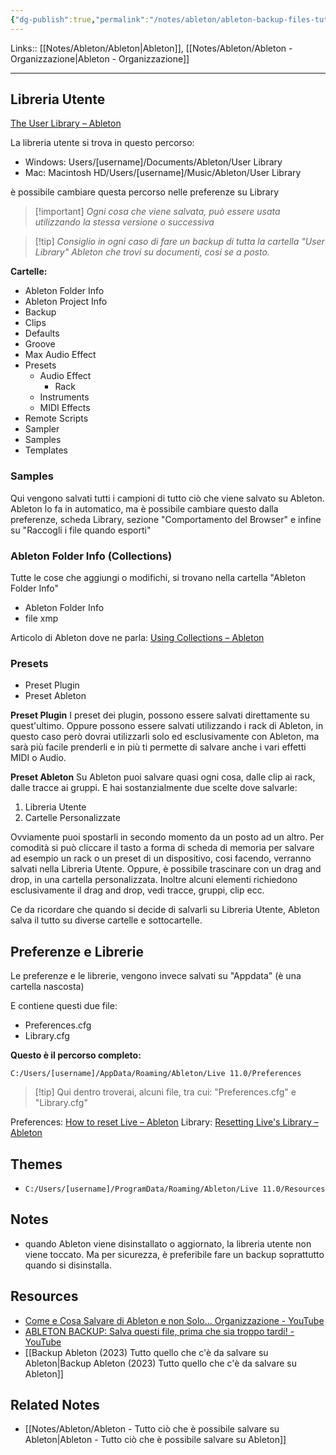 ```yaml
---
{"dg-publish":true,"permalink":"/notes/ableton/ableton-backup-files-tutto-quello-che-c-e-da-salvare/","tags":["type/note"]}
---
```


Links:: [[Notes/Ableton/Ableton\|Ableton]], [[Notes/Ableton/Ableton - Organizzazione\|Ableton - Organizzazione]]

---
## Libreria Utente

[The User Library – Ableton](https://help.ableton.com/hc/en-us/articles/209774085-The-User-Library)

La libreria utente si trova in questo percorso:
- Windows: Users/[username]/Documents/Ableton/User Library
- Mac: Macintosh HD/Users/[username]/Music/Ableton/User Library

è possibile cambiare questa percorso nelle preferenze su Library


> [!important] _Ogni cosa che viene salvata, può essere usata utilizzando la stessa versione o successiva_

> [!tip] _Consiglio in ogni caso di fare un backup di tutta la cartella "User Library" Ableton che trovi su documenti, cosi se a posto._

**Cartelle:**

- Ableton Folder Info
- Ableton Project Info
- Backup
- Clips
- Defaults
- Groove
- Max Audio Effect
- Presets
	- Audio Effect
		- Rack
	- Instruments
	- MIDI Effects
- Remote Scripts
- Sampler
- Samples
- Templates

### Samples

Qui vengono salvati tutti i campioni di tutto ciò che viene salvato su Ableton. Ableton lo fa in automatico, ma è possibile cambiare questo dalla preferenze, scheda Library, sezione "Comportamento del Browser" e infine su "Raccogli i file quando esporti" 

### Ableton Folder Info (Collections)

Tutte le cose che aggiungi o modifichi, si trovano nella cartella "Ableton Folder Info"

- Ableton Folder Info
- file xmp

Articolo di Ableton dove ne parla: [Using Collections – Ableton](https://help.ableton.com/hc/en-us/articles/360000268570-Using-Collections-)



### Presets

- Preset Plugin
- Preset Ableton

**Preset Plugin**
I preset dei plugin, possono essere salvati direttamente su quest'ultimo. Oppure possono essere salvati utilizzando i rack di Ableton, in questo caso però dovrai utilizzarli solo ed esclusivamente con Ableton, ma sarà più facile prenderli e in più ti permette di salvare anche i vari effetti MIDI o Audio. 

**Preset Ableton**
Su Ableton puoi salvare quasi ogni cosa, dalle clip ai rack, dalle tracce ai gruppi. E hai sostanzialmente due scelte dove salvarle: 
1. Libreria Utente
2. Cartelle Personalizzate

Ovviamente puoi spostarli in secondo momento da un posto ad un altro. Per comodità si può cliccare il tasto a forma di scheda di memoria per salvare ad esempio un rack o un preset di un dispositivo, cosi facendo, verranno salvati nella Libreria Utente. Oppure, è possibile trascinare con un drag and drop, in una cartella personalizzata. Inoltre alcuni elementi richiedono esclusivamente il drag and drop, vedi tracce, gruppi, clip ecc.

Ce da ricordare che quando si decide di salvarli su Libreria Utente, Ableton salva il tutto su diverse cartelle e sottocartelle. 

## Preferenze e Librerie

Le preferenze e le librerie, vengono invece salvati su "Appdata" (è una cartella nascosta)

E contiene questi due file:
- Preferences.cfg
- Library.cfg

**Questo è il percorso completo:** 

`C:/Users/[username]/AppData/Roaming/Ableton/Live 11.0/Preferences`

> [!tip] Qui dentro troverai, alcuni file, tra cui: "Preferences.cfg" e "Library.cfg"

Preferences: [How to reset Live – Ableton](https://help.ableton.com/hc/en-us/articles/209070609-How-to-reset-Live-#h_01GFR78BDSN9K99MFKY350SBHF)
Library: [Resetting Live's Library – Ableton](https://help.ableton.com/hc/en-us/articles/360009323040-Resetting-Live-s-Library)

## Themes

- `C:/Users/[username]/ProgramData/Roaming/Ableton/Live 11.0/Resources`




## Notes

- quando Ableton viene disinstallato o aggiornato, la libreria utente non viene toccato. Ma per sicurezza, è preferibile fare un backup soprattutto quando si disinstalla.

## Resources

- [Come e Cosa Salvare di Ableton e non Solo... Organizzazione - YouTube](https://youtu.be/JyW6gbMg--0?si=iu1Y00u8Yo1BK_7d)
- [ABLETON BACKUP: Salva questi file, prima che sia troppo tardi! - YouTube](https://www.youtube.com/watch?v=l3kQdIbK3nY&t=114s)
- [[Backup Ableton (2023) Tutto quello che c'è da salvare su Ableton\|Backup Ableton (2023) Tutto quello che c'è da salvare su Ableton]]


## Related Notes

- [[Notes/Ableton/Ableton - Tutto ciò che è possibile salvare su Ableton\|Ableton - Tutto ciò che è possibile salvare su Ableton]]

